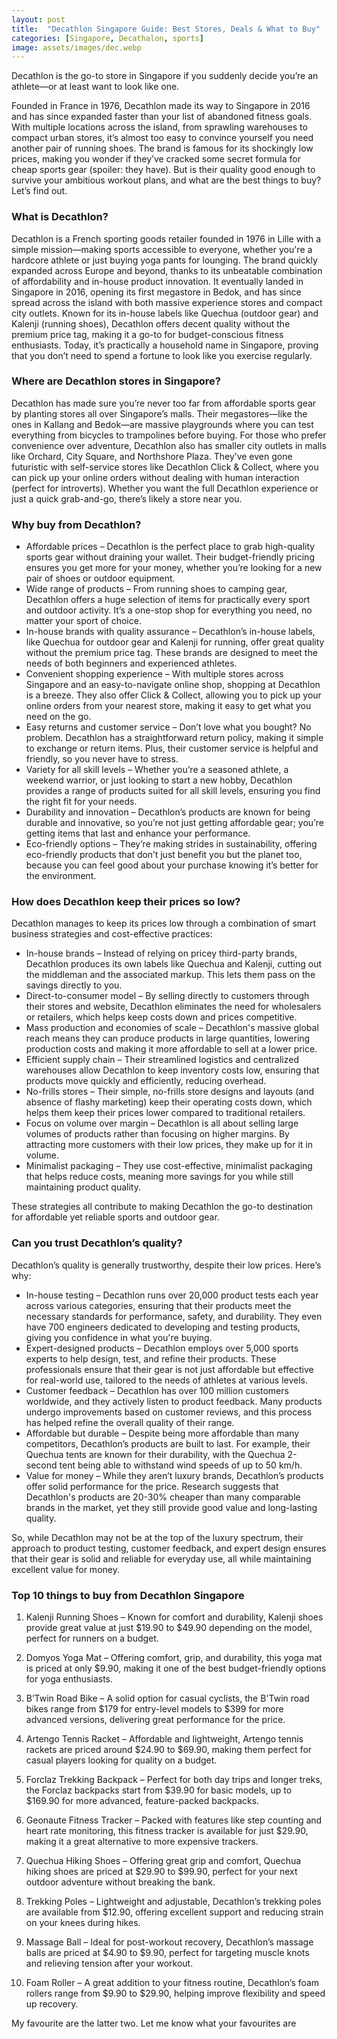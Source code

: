 ```yaml
---
layout: post
title:  "Decathlon Singapore Guide: Best Stores, Deals & What to Buy"
categories: [Singapore, Decathalon, sports]
image: assets/images/dec.webp
---
```


Decathlon is the go-to store in Singapore if you suddenly decide you’re an athlete—or at least want to look like one.

Founded in France in 1976, Decathlon made its way to Singapore in 2016 and has since expanded faster than your list of abandoned fitness goals. With multiple locations across the island, from sprawling warehouses to compact urban stores, it’s almost too easy to convince yourself you need another pair of running shoes. The brand is famous for its shockingly low prices, making you wonder if they’ve cracked some secret formula for cheap sports gear (spoiler: they have). But is their quality good enough to survive your ambitious workout plans, and what are the best things to buy? Let’s find out.

### What is Decathlon?

Decathlon is a French sporting goods retailer founded in 1976 in Lille with a simple mission—making sports accessible to everyone, whether you're a hardcore athlete or just buying yoga pants for lounging. The brand quickly expanded across Europe and beyond, thanks to its unbeatable combination of affordability and in-house product innovation. It eventually landed in Singapore in 2016, opening its first megastore in Bedok, and has since spread across the island with both massive experience stores and compact city outlets. Known for its in-house labels like Quechua (outdoor gear) and Kalenji (running shoes), Decathlon offers decent quality without the premium price tag, making it a go-to for budget-conscious fitness enthusiasts. Today, it’s practically a household name in Singapore, proving that you don’t need to spend a fortune to look like you exercise regularly.

### Where are Decathlon stores in Singapore?

Decathlon has made sure you’re never too far from affordable sports gear by planting stores all over Singapore’s malls. Their megastores—like the ones in Kallang and Bedok—are massive playgrounds where you can test everything from bicycles to trampolines before buying. For those who prefer convenience over adventure, Decathlon also has smaller city outlets in malls like Orchard, City Square, and Northshore Plaza. They’ve even gone futuristic with self-service stores like Decathlon Click & Collect, where you can pick up your online orders without dealing with human interaction (perfect for introverts). Whether you want the full Decathlon experience or just a quick grab-and-go, there’s likely a store near you.

### Why buy from Decathlon?

+ Affordable prices – Decathlon is the perfect place to grab high-quality sports gear without draining your wallet. Their budget-friendly pricing ensures you get more for your money, whether you’re looking for a new pair of shoes or outdoor equipment.
+ Wide range of products – From running shoes to camping gear, Decathlon offers a huge selection of items for practically every sport and outdoor activity. It’s a one-stop shop for everything you need, no matter your sport of choice.
+ In-house brands with quality assurance – Decathlon’s in-house labels, like Quechua for outdoor gear and Kalenji for running, offer great quality without the premium price tag. These brands are designed to meet the needs of both beginners and experienced athletes.
+ Convenient shopping experience – With multiple stores across Singapore and an easy-to-navigate online shop, shopping at Decathlon is a breeze. They also offer Click & Collect, allowing you to pick up your online orders from your nearest store, making it easy to get what you need on the go.
+ Easy returns and customer service – Don’t love what you bought? No problem. Decathlon has a straightforward return policy, making it simple to exchange or return items. Plus, their customer service is helpful and friendly, so you never have to stress.
+ Variety for all skill levels – Whether you’re a seasoned athlete, a weekend warrior, or just looking to start a new hobby, Decathlon provides a range of products suited for all skill levels, ensuring you find the right fit for your needs.
+ Durability and innovation – Decathlon’s products are known for being durable and innovative, so you’re not just getting affordable gear; you’re getting items that last and enhance your performance.
+ Eco-friendly options – They’re making strides in sustainability, offering eco-friendly products that don’t just benefit you but the planet too, because you can feel good about your purchase knowing it’s better for the environment.

### How does Decathlon keep their prices so low?

Decathlon manages to keep its prices low through a combination of smart business strategies and cost-effective practices:

+ In-house brands – Instead of relying on pricey third-party brands, Decathlon produces its own labels like Quechua and Kalenji, cutting out the middleman and the associated markup. This lets them pass on the savings directly to you.
+ Direct-to-consumer model – By selling directly to customers through their stores and website, Decathlon eliminates the need for wholesalers or retailers, which helps keep costs down and prices competitive.
+ Mass production and economies of scale – Decathlon's massive global reach means they can produce products in large quantities, lowering production costs and making it more affordable to sell at a lower price.
+ Efficient supply chain – Their streamlined logistics and centralized warehouses allow Decathlon to keep inventory costs low, ensuring that products move quickly and efficiently, reducing overhead.
+ No-frills stores – Their simple, no-frills store designs and layouts (and absence of flashy marketing) keep their operating costs down, which helps them keep their prices lower compared to traditional retailers.
+ Focus on volume over margin – Decathlon is all about selling large volumes of products rather than focusing on higher margins. By attracting more customers with their low prices, they make up for it in volume.
+ Minimalist packaging – They use cost-effective, minimalist packaging that helps reduce costs, meaning more savings for you while still maintaining product quality.

These strategies all contribute to making Decathlon the go-to destination for affordable yet reliable sports and outdoor gear.

### Can you trust Decathlon’s quality?

Decathlon’s quality is generally trustworthy, despite their low prices. Here’s why:

+ In-house testing – Decathlon runs over 20,000 product tests each year across various categories, ensuring that their products meet the necessary standards for performance, safety, and durability. They even have 700 engineers dedicated to developing and testing products, giving you confidence in what you're buying.
+ Expert-designed products – Decathlon employs over 5,000 sports experts to help design, test, and refine their products. These professionals ensure that their gear is not just affordable but effective for real-world use, tailored to the needs of athletes at various levels.
+ Customer feedback – Decathlon has over 100 million customers worldwide, and they actively listen to product feedback. Many products undergo improvements based on customer reviews, and this process has helped refine the overall quality of their range.
+ Affordable but durable – Despite being more affordable than many competitors, Decathlon’s products are built to last. For example, their Quechua tents are known for their durability, with the Quechua 2-second tent being able to withstand wind speeds of up to 50 km/h.
+ Value for money – While they aren’t luxury brands, Decathlon’s products offer solid performance for the price. Research suggests that Decathlon's products are 20-30% cheaper than many comparable brands in the market, yet they still provide good value and long-lasting quality.

So, while Decathlon may not be at the top of the luxury spectrum, their approach to product testing, customer feedback, and expert design ensures that their gear is solid and reliable for everyday use, all while maintaining excellent value for money.

### Top 10 things to buy from Decathlon Singapore

1. Kalenji Running Shoes – Known for comfort and durability, Kalenji shoes provide great value at just $19.90 to $49.90 depending on the model, perfect for runners on a budget.

2. Domyos Yoga Mat – Offering comfort, grip, and durability, this yoga mat is priced at only $9.90, making it one of the best budget-friendly options for yoga enthusiasts.

3. B’Twin Road Bike – A solid option for casual cyclists, the B'Twin road bikes range from $179 for entry-level models to $399 for more advanced versions, delivering great performance for the price.

4. Artengo Tennis Racket – Affordable and lightweight, Artengo tennis rackets are priced around $24.90 to $69.90, making them perfect for casual players looking for quality on a budget.

5. Forclaz Trekking Backpack – Perfect for both day trips and longer treks, the Forclaz backpacks start from $39.90 for basic models, up to $169.90 for more advanced, feature-packed backpacks.

6. Geonaute Fitness Tracker – Packed with features like step counting and heart rate monitoring, this fitness tracker is available for just $29.90, making it a great alternative to more expensive trackers.

7. Quechua Hiking Shoes – Offering great grip and comfort, Quechua hiking shoes are priced at $29.90 to $99.90, perfect for your next outdoor adventure without breaking the bank.

8. Trekking Poles – Lightweight and adjustable, Decathlon’s trekking poles are available from $12.90, offering excellent support and reducing strain on your knees during hikes.

9. Massage Ball – Ideal for post-workout recovery, Decathlon’s massage balls are priced at $4.90 to $9.90, perfect for targeting muscle knots and relieving tension after your workout.

10. Foam Roller – A great addition to your fitness routine, Decathlon’s foam rollers range from $9.90 to $29.90, helping improve flexibility and speed up recovery.

My favourite are the latter two. Let me know what your favourites are
